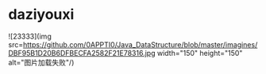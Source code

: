 # daziyouxi  
![23333](img src=https://github.com/0APPTI0/Java_DataStructure/blob/master/imagines/DBF95B1D20B6DFBECFA2582F21E78316.jpg width="150" height="150" alt="图片加载失败"/)
